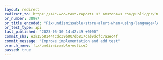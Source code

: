 ```yaml
---
layout: redirect
redirect_to: https://a8c-woo-test-reports.s3.amazonaws.com/public/pr/38967/api/index.html
pr_number: 38967
pr_title_encoded: "Fix+undismissable+store+alert+when+using+language+localization"
pr_test_type: api
last_published: "2023-06-30 14:42:49 +0000"
commit_sha: e3b15b8144fcdc39b007db817cab9dcfc7a2ec4f
commit_message: "Improve implementation and add test"
branch_name: fix/undismissable-notice3
passed: true
---
```


